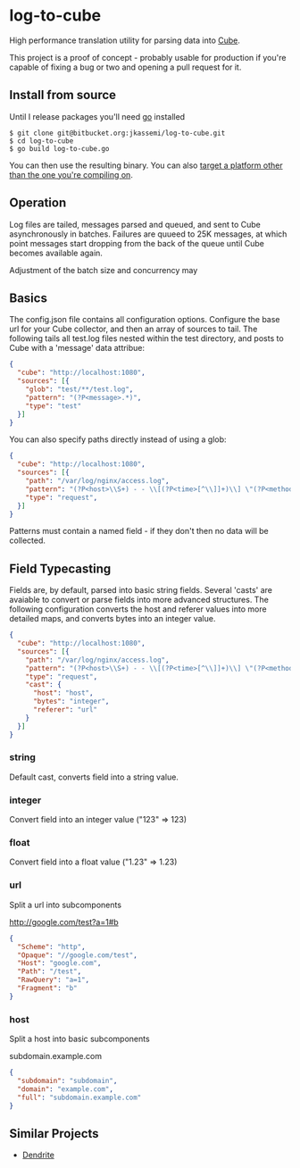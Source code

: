 # log-to-cube

High performance translation utility for parsing data into [Cube](http://square.github.com/cube/).

This project is a proof of concept - probably usable for production if you're
capable of fixing a bug or two and opening a pull request for it.

## Install from source

Until I release packages you'll need [go](http://golang.org/doc/install) installed

    $ git clone git@bitbucket.org:jkassemi/log-to-cube.git
    $ cd log-to-cube
    $ go build log-to-cube.go

You can then use the resulting binary. You can also [target a platform other than the one
you're compiling
on](http://dave.cheney.net/2013/07/09/an-introduction-to-cross-compilation-with-go-1-1).


## Operation

Log files are tailed, messages parsed and queued, and sent to Cube
asynchronously in batches. Failures are quueed to 25K messages, at which point
messages start dropping from the back of the queue until Cube becomes available
again. 

Adjustment of the batch size and concurrency may 

## Basics

The config.json file contains all configuration options. Configure the base url
for your Cube collector, and then an array of sources to tail. The following
tails all test.log files nested within the test directory, and posts to Cube
with a 'message' data attribue:

```json
{
  "cube": "http://localhost:1080",
  "sources": [{
    "glob": "test/**/test.log",
    "pattern": "(?P<message>.*)",
    "type": "test"
  }]
}
```

You can also specify paths directly instead of using a glob:

```json
{
  "cube": "http://localhost:1080",
  "sources": [{
    "path": "/var/log/nginx/access.log",
    "pattern": "(?P<host>\\S+) - - \\[(?P<time>[^\\]]+)\\] \"(?P<method>[A-Z]+) (?P<uri>\\S+).*\" (?P<status>\\S+) (?P<bytes>\\S+) \"(?P<referer>\\S+)\" \"(?P<agent>.*)\" \"(?P<forward>.*)\"",
    "type": "request",
  }]
}
```

Patterns must contain a named field - if they don't then no data will 
be collected.

## Field Typecasting

Fields are, by default, parsed into basic string fields. Several 'casts' are
avaiable to convert or parse fields into more advanced structures. The following
configuration converts the host and referer values into more detailed maps,
and converts bytes into an integer value.

```json
{
  "cube": "http://localhost:1080",
  "sources": [{
    "path": "/var/log/nginx/access.log",
    "pattern": "(?P<host>\\S+) - - \\[(?P<time>[^\\]]+)\\] \"(?P<method>[A-Z]+) (?P<uri>\\S+).*\" (?P<status>\\S+) (?P<bytes>\\S+) \"(?P<referer>\\S+)\" \"(?P<agent>.*)\" \"(?P<forward>.*)\"",
    "type": "request",
    "cast": {
      "host": "host",
      "bytes": "integer",
      "referer": "url"
    }
  }]
}
```

### string

Default cast, converts field into a string value.

### integer

Convert field into an integer value ("123" => 123)

### float

Convert field into a float value ("1.23" => 1.23)  

### url

Split a url into subcomponents

http://google.com/test?a=1#b

```json
{
  "Scheme": "http",
  "Opaque": "//google.com/test",
  "Host": "google.com",
  "Path": "/test",
  "RawQuery": "a=1",
  "Fragment": "b"
}
```

### host

Split a host into basic subcomponents

subdomain.example.com

```json
{
  "subdomain": "subdomain",
  "domain": "example.com",
  "full": "subdomain.example.com"
} 
```

## Similar Projects

* [Dendrite](https://github.com/omc/dendrite)

